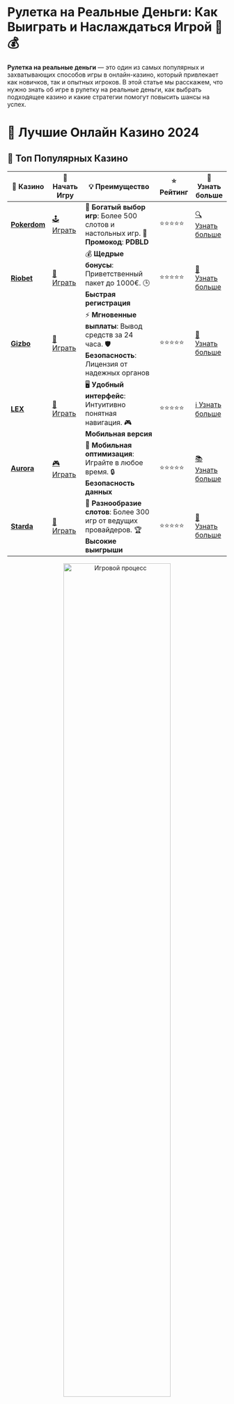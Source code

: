 # Рулетка на Реальные Деньги: Как Выиграть и Наслаждаться Игрой 🎰💰

**Рулетка на реальные деньги** — это один из самых популярных и захватывающих способов игры в онлайн-казино, который привлекает как новичков, так и опытных игроков. В этой статье мы расскажем, что нужно знать об игре в рулетку на реальные деньги, как выбрать подходящее казино и какие стратегии помогут повысить шансы на успех.

# 🎰 Лучшие Онлайн Казино 2024

## 🌟 Топ Популярных Казино

| 🎲 **Казино** | 🔗 **Начать Игру** | 💡 **Преимущество** | ⭐ **Рейтинг** | 🔗 **Узнать больше** |
|--------------|---------------------|---------------------|----------------|----------------------|
| [**Pokerdom**](https://brandplay.link/4k77v2yx) | [🕹️ Играть](https://brandplay.link/4k77v2yx) | 🎉 **Богатый выбор игр**: Более 500 слотов и настольных игр. 🎁 **Промокод**: **PDBLD** | ⭐⭐⭐⭐⭐ | [🔍 Узнать больше](https://brandplay.link/4k77v2yx) |
| [**Riobet**](https://brandplay.link/7xBLTPyj) | [🎰 Играть](https://brandplay.link/7xBLTPyj) | 💰 **Щедрые бонусы**: Приветственный пакет до 1000€. 🕒 **Быстрая регистрация** | ⭐⭐⭐⭐⭐ | [📖 Узнать больше](https://brandplay.link/7xBLTPyj) |
| [**Gizbo**](https://brandplay.link/bprXw4YV) | [🎲 Играть](https://brandplay.link/bprXw4YV) | ⚡ **Мгновенные выплаты**: Вывод средств за 24 часа. 🛡️ **Безопасность**: Лицензия от надежных органов | ⭐⭐⭐⭐⭐ | [📝 Узнать больше](https://brandplay.link/bprXw4YV) |
| [**LEX**](https://brandplay.link/zW4hdDFV) | [🤑 Играть](https://brandplay.link/zW4hdDFV) | 🖥️ **Удобный интерфейс**: Интуитивно понятная навигация. 🎮 **Мобильная версия** | ⭐⭐⭐⭐⭐ | [ℹ️ Узнать больше](https://brandplay.link/zW4hdDFV) |
| [**Aurora**](https://10trafic-stat2.com/click/668546556bcc6313411604bd/6766/13032/subaccount) | [🎮 Играть](https://10trafic-stat2.com/click/668546556bcc6313411604bd/6766/13032/subaccount) | 📱 **Мобильная оптимизация**: Играйте в любое время. 🔒 **Безопасность данных** | ⭐⭐⭐⭐⭐ | [📚 Узнать больше](https://10trafic-stat2.com/click/668546556bcc6313411604bd/6766/13032/subaccount) |
| [**Starda**](https://brandplay.link/fB7xwRFL) | [🎯 Играть](https://brandplay.link/fB7xwRFL) | 🎰 **Разнообразие слотов**: Более 300 игр от ведущих провайдеров. 🏆 **Высокие выигрыши** | ⭐⭐⭐⭐⭐ | [🔎 Узнать больше](https://brandplay.link/fB7xwRFL) |

<div align="center">
    <img src="https://i.pinimg.com/originals/87/9e/b9/879eb9354dd0699582408b68f2e253b2.gif" alt="Игровой процесс" width="70%">
</div>

## 💎 Лучшие Бонусы и Акции

| 🎲 **Казино** | 🔗 **Начать Игру** | 💡 **Преимущество** | ⭐ **Рейтинг** | 🔗 **Узнать больше** |
|--------------|---------------------|---------------------|----------------|----------------------|
| [**Kometa**](https://brandplay.link/8ZymQJV8) | [🎰 Играть](https://brandplay.link/8ZymQJV8) | 🎁 **Эксклюзивные бонусы**: Регулярные акции и промо. 🔄 **Программы лояльности** | ⭐⭐⭐⭐☆ | [🔍 Узнать больше](https://brandplay.link/8ZymQJV8) |
| [**R7**](https://brandplay.link/bMd3Yjsw) | [🕹️ Играть](https://brandplay.link/bMd3Yjsw) | 🕒 **Круглосуточная поддержка**: Всегда на связи. 💸 **Высокие лимиты** | ⭐⭐⭐⭐☆ | [📖 Узнать больше](https://brandplay.link/bMd3Yjsw) |
| [**7K**](https://brandplay.link/BvQyFShp) | [🎲 Играть](https://brandplay.link/BvQyFShp) | 🌟 **Эксклюзивные бонусы**: Только для VIP игроков. 🎉 **Сезонные акции** | ⭐⭐⭐⭐☆ | [📝 Узнать больше](https://brandplay.link/BvQyFShp) |
| [**Kent**](https://brandplay.link/Fv2WP3js) | [🤑 Играть](https://brandplay.link/Fv2WP3js) | 📈 **Высокий RTP**: Более 98%. 💼 **Профессиональная поддержка** | ⭐⭐⭐⭐☆ | [ℹ️ Узнать больше](https://brandplay.link/Fv2WP3js) |
| [**1Xslots**](https://brandplay.link/hSB1khtr) | [🎮 Играть](https://brandplay.link/hSB1khtr) | 🎉 **Множество акций**: Еженедельные бонусы и турниры. 🛡️ **Безопасность** | ⭐⭐⭐⭐☆ | [📚 Узнать больше](https://brandplay.link/hSB1khtr) |
| [**Gama**](https://brandplay.link/j6NMKsDz) | [🎯 Играть](https://brandplay.link/j6NMKsDz) | 🔍 **Интуитивный интерфейс**: Легкость использования. 🏅 **Престижные турниры** | ⭐⭐⭐⭐☆ | [🔎 Узнать больше](https://brandplay.link/j6NMKsDz) |

<div align="center">
    <img src="https://i.pinimg.com/originals/87/9e/b9/879eb9354dd0699582408b68f2e253b2.gif" alt="Игровой процесс" width="70%">
</div>

## 🚀 Быстрые Выигрыши и Поддержка

| 🎲 **Казино** | 🔗 **Начать Игру** | 💡 **Преимущество** | ⭐ **Рейтинг** | 🔗 **Узнать больше** |
|--------------|---------------------|---------------------|----------------|----------------------|
| [**Onion**](https://brandplay.link/zBGRVpQ9) | [🎰 Играть](https://brandplay.link/zBGRVpQ9) | 🤑 **Низкие ставки**: Идеально для начинающих. 🔄 **Быстрые выводы** | ⭐⭐⭐⭐☆ | [🔍 Узнать больше](https://brandplay.link/zBGRVpQ9) |
| [**Чемпион**](https://temon-gter.cfd/go/lRq?p80412p304504pcc44t17455) | [🕹️ Играть](https://temon-gter.cfd/go/lRq?p80412p304504pcc44t17455) | 🏅 **Лояльная программа**: Награды за активность. 🎁 **Ежемесячные бонусы** | ⭐⭐⭐⭐☆ | [📖 Узнать больше](https://temon-gter.cfd/go/lRq?p80412p304504pcc44t17455) |
| [**Vavada**](https://vavadapartner.pro/?promo=ea5c9275-6854-4505-94fc-95ab18221945-linkb2) | [🎲 Играть](https://vavadapartner.pro/?promo=ea5c9275-6854-4505-94fc-95ab18221945-linkb2) | 🚀 **Быстрая регистрация**: Начните играть мгновенно. 🔐 **Безопасные транзакции** | ⭐⭐⭐⭐☆ | [📝 Узнать больше](https://vavadapartner.pro/?promo=ea5c9275-6854-4505-94fc-95ab18221945-linkb2) |
| [**Friends**](https://gofriends.kim/linkb2) | [🤑 Играть](https://gofriends.kim/linkb2) | 🤝 **Социальные игры**: Играйте с друзьями. 🌐 **Мультиплатформенность** | ⭐⭐⭐⭐☆ | [ℹ️ Узнать больше](https://gofriends.kim/linkb2) |
| [**1WIN**](https://brandplay.link/smXVpBbG) | [🎮 Играть](https://brandplay.link/smXVpBbG) | 🏆 **Турниры с большими призами**: Присоединяйтесь к состязаниям. 🎯 **Акции каждый день** | ⭐⭐⭐⭐⭐ | [🔍 Узнать больше](https://brandplay.link/smXVpBbG) |
| [**Drip**](https://drp-ircp01.com/c07e6a3db) | [🎯 Играть](https://drp-ircp01.com/c07e6a3db) | 🌐 **Инновационные игры**: Новейшие игровые технологии. 🛡️ **Высокая безопасность** | ⭐⭐⭐⭐☆ | [🔎 Узнать больше](https://drp-ircp01.com/c07e6a3db) |

✨ **Выбирайте лучшее казино для себя и наслаждайтесь игрой! Удачи!** ✨

![Рулетка на реальные деньги](https://i.pinimg.com/originals/a9/29/6e/a9296ea1cf6a7c20a985e593451f0323.png)

<div align="center">
    <img src="https://i.pinimg.com/originals/87/9e/b9/879eb9354dd0699582408b68f2e253b2.gif" alt="Рулетка на реальные деньги" width="70%">
</div>

---

### Почему стоит играть в **рулетку на реальные деньги**? 🏆

Рулетка — это классическая игра казино, которая сочетает в себе элементы удачи и стратегии. Вот несколько причин, почему стоит попробовать свои силы в **рулетке на реальные деньги**:

- **Простота игры** 🎮  
   Правила рулетки легко освоить, и она идеально подходит как для новичков, так и для опытных игроков. Вам не нужно быть экспертом, чтобы наслаждаться игрой и выигрывать деньги.

- **Большие возможности для выигрыша** 💵  
   Рулетка предлагает разнообразные ставки, что позволяет игрокам выбрать уровень риска и потенциальной прибыли. От простых ставок на числа до более сложных — каждый найдет подходящий вариант для себя.

- **Возможность играть в живую рулетку** 🎥  
   Многие онлайн-казино предлагают живую рулетку с настоящими крупье. Это добавляет игре реалистичности и погружает в атмосферу настоящего казино.

- **Широкий выбор типов рулетки** 🎰  
   В онлайн-казино доступно множество видов рулетки, таких как европейская, американская, французская и другие. Выбирайте тот вариант, который вам нравится больше всего!

---

### Как выбрать казино для игры в **рулетку на реальные деньги**? 🤔

При выборе онлайн-казино для игры в рулетку на реальные деньги важно обратить внимание на несколько факторов:

1. **Лицензия и безопасность** 🔒  
   Обязательно выбирайте казино с лицензией и хорошей репутацией. Это гарантирует честность игры и защиту ваших личных данных.

2. **Методы оплаты и вывода средств** 💳  
   Убедитесь, что казино предлагает удобные и безопасные способы пополнения счета и вывода средств, такие как банковские карты, электронные кошельки и криптовалюты.

3. **Бонусы и акции** 🎁  
   Проверьте, какие бонусы и акции доступны для игроков, например, бонусы на первый депозит или фриспины. Некоторые казино предлагают специальные бонусы для игры в рулетку.

4. **Качество софта и интерфейса** 💻  
   Выбирайте казино с качественным программным обеспечением от известных провайдеров. Удобный интерфейс и высокая скорость работы сайта важны для комфортной игры.

---

### Как играть в **рулетку на реальные деньги**? 🎯

Чтобы начать играть в рулетку на реальные деньги, следуйте этим простым шагам:

1. **Выберите казино** 🎲  
   Ознакомьтесь с рейтингами и выберите платформу с хорошей репутацией. Убедитесь, что казино поддерживает вашу страну и валюту.

2. **Создайте аккаунт** 🖱️  
   Пройдите процесс регистрации, укажите все необходимые данные и сделайте депозит с использованием выбранного метода.

3. **Выберите тип рулетки** 🎰  
   В зависимости от вашего опыта и предпочтений выберите европейскую, французскую или американскую рулетку. Внимательно изучите таблицу выплат и доступные ставки.

4. **Начинайте ставить и вращать колесо** 🔄  
   Сделайте свою ставку, дождитесь вращения колеса и наслаждайтесь процессом. Рулетка — это игра, которая сочетает удачу и стратегию.

---

### Стратегии для игры в **рулетку на реальные деньги** 🧠

Для игры в рулетку на реальные деньги можно использовать различные стратегии, чтобы увеличить шансы на победу. Вот несколько популярных подходов:

1. **Стратегия Мартингейла** 📈  
   Это одна из самых известных стратегий, которая предполагает удвоение ставки после каждого проигрыша. Она помогает компенсировать потери, если вы выигрываете хотя бы один раз.

2. **Стратегия Фибоначчи** 🔢  
   Это более сложная стратегия, основанная на знаменитой последовательности Фибоначчи. Каждый следующий шаг ставится на сумму двух предыдущих, что позволяет постепенно увеличивать ставки.

3. **Стратегия Д'Aлемберта** 🔀  
   Стратегия заключается в увеличении ставки на один шаг после проигрыша и уменьшении ставки на один шаг после выигрыша. Это помогает уменьшить риск потерь.

4. **Стратегия постоянной ставки** 💸  
   Этот подход заключается в ставке одинаковой суммы на протяжении всей игры. Это позволяет контролировать банкролл и избежать больших потерь.

---

### Бонусы и акции для игроков в **рулетку на реальные деньги** 🎁

Многие онлайн-казино предлагают специальные бонусы для игры в рулетку. Вот несколько типов бонусов, на которые стоит обратить внимание:

- **Приветственные бонусы** 💥  
   Многие казино предлагают бонусы на первый депозит, которые могут быть использованы для игры в рулетку. Эти бонусы увеличат ваш банкролл и позволят играть дольше.

- **Фриспины** 🌀  
   Некоторые казино предоставляют фриспины для игры в рулетку или другие игры казино. Это дает вам возможность вращать колесо бесплатно и увеличивать свои шансы на выигрыш.

- **Кэшбэк** 💸  
   Некоторые платформы предлагают кэшбэк на проигранные средства. Это поможет вам вернуть часть потерь и продолжить игру.

---

### Заключение: Как выигрывать в **рулетку на реальные деньги**? 🏅

**Рулетка на реальные деньги** — это увлекательная и захватывающая игра, которая позволяет не только наслаждаться процессом, но и выигрывать большие деньги. Важно выбирать надежные казино, использовать правильные стратегии и, конечно же, играть ответственно. Желаем вам удачи за игровыми столами и больших выигрышей! 🍀

🍀 Удачи в игре и больших выигрышей! 🎉
